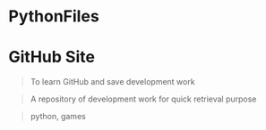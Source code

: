 # PythonFiles
# GitHub Site

> To learn GitHub and save development work 

> A repository of development work for quick retrieval purpose

> python, games
